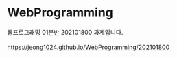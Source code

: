 # WebProgramming
웹프로그래밍 01분반 202101800 과제입니다.<br/><br/>
https://jeong1024.github.io/WebProgramming/202101800
